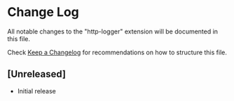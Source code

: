 # Change Log

All notable changes to the "http-logger" extension will be documented in this file.

Check [Keep a Changelog](http://keepachangelog.com/) for recommendations on how to structure this file.

## [Unreleased]

- Initial release